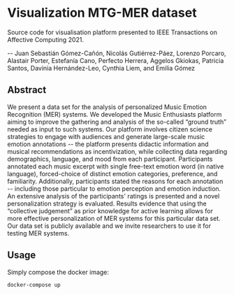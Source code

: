 # Visualization MTG-MER dataset

Source code for visualisation platform presented to IEEE Transactions on Affective Computing 2021.

-- Juan Sebastián Gómez-Cañón, Nicolás Gutiérrez-Páez, Lorenzo Porcaro, Alastair Porter, Estefanía Cano, Perfecto Herrera, Aggelos Gkiokas, Patricia Santos, Davinia Hernández-Leo, Cynthia Liem, and Emilia Gómez

## Abstract

We present a data set for the analysis of personalized Music Emotion Recognition (MER) systems.
We developed the Music Enthusiasts platform aiming to improve the gathering and analysis of the so-called “ground truth” needed as input to such systems.
Our platform involves citizen science strategies to engage with audiences and generate large-scale music emotion annotations -- the platform presents didactic information and musical recommendations as incentivization, while collecting data regarding demographics, language, and mood from each participant.
Participants annotated each music excerpt with single free-text emotion word (in native language), forced-choice of distinct emotion categories, preference, and familiarity.
Additionally, participants stated the reasons for each annotation -- including those particular to emotion perception and emotion induction.
An extensive analysis of the participants' ratings is presented and a novel personalization strategy is evaluated.
Results evidence that using the “collective judgement” as prior knowledge for active learning allows for more effective personalization of MER systems for this particular data set.
Our data set is publicly available and we invite researchers to use it for testing MER systems.

## Usage

Simply compose the docker image:

```
docker-compose up
```
